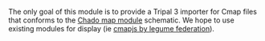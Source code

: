 The only goal of this module is to provide a Tripal 3 importer for Cmap files that conforms to the [Chado map module](http://gmod.org/wiki/Chado_Map_Module) schematic.  We hope to use existing modules for display (ie [cmapjs by legume federation](https://github.com/LegumeFederation/cmap-js)).
